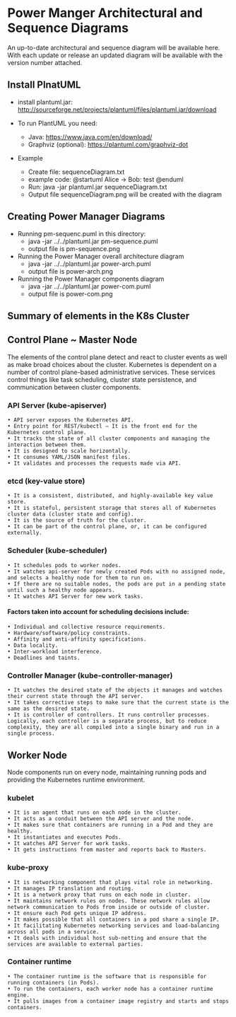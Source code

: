 # Power Manger Architectural and Sequence Diagrams 
An up-to-date architectural and sequence diagram will be available here.  
With each update or release an updated diagram will be available with the version number attached.

## Install PlnatUML
- install plantuml.jar: http://sourceforge.net/projects/plantuml/files/plantuml.jar/download
- To run PlantUML you need:
    - Java: https://www.java.com/en/download/
    - Graphviz (optional): https://plantuml.com/graphviz-dot

- Example
    - Create file: sequenceDiagram.txt
    - example code:
        @startuml
        Alice -> Bob: test
        @enduml
    - Run: java -jar plantuml.jar sequenceDiagram.txt
    - Output file sequenceDiagram.png will be created with the diagram

## Creating Power Manager Diagrams
- Running pm-sequenc.puml in this directory:
    - java -jar ../../plantuml.jar pm-sequence.puml
    - output file is pm-sequence.png
- Running the Power Manager overall architecture diagram
    - java -jar ../../plantuml.jar power-arch.puml
    - output file is power-arch.png
- Running the Power Manager components diagram
    - java -jar ../../plantuml.jar power-com.puml
    - output file is power-com.png


## Summary of elements in the K8s Cluster
## Control Plane ~ Master Node
The elements of the control plane detect and react to cluster events as well as make broad choices about the cluster. 
Kubernetes is dependent on a number of control plane-based administrative services. 
These services control things like task scheduling, cluster state persistence, and communication between cluster components.

### API Server (kube-apiserver)
	• API server exposes the Kubernetes API.
	• Entry point for REST/kubectl — It is the front end for the Kubernetes control plane.
	• It tracks the state of all cluster components and managing the interaction between them.
	• It is designed to scale horizontally.
	• It consumes YAML/JSON manifest files.
	• It validates and processes the requests made via API.
### etcd (key-value store)
	• It is a consistent, distributed, and highly-available key value store.
	• It is stateful, persistent storage that stores all of Kubernetes cluster data (cluster state and config).
	• It is the source of truth for the cluster.
	• It can be part of the control plane, or, it can be configured externally.
### Scheduler (kube-scheduler)
	• It schedules pods to worker nodes.
	• It watches api-server for newly created Pods with no assigned node, and selects a healthy node for them to run on.
	• If there are no suitable nodes, the pods are put in a pending state until such a healthy node appears.
	• It watches API Server for new work tasks.
#### Factors taken into account for scheduling decisions include:
	• Individual and collective resource requirements.
	• Hardware/software/policy constraints.
	• Affinity and anti-affinity specifications.
	• Data locality.
	• Inter-workload interference.
	• Deadlines and taints.
### Controller Manager (kube-controller-manager)
	• It watches the desired state of the objects it manages and watches their current state through the API server.
	• It takes corrective steps to make sure that the current state is the same as the desired state.
	• It is controller of controllers. It runs controller processes. Logically, each controller is a separate process, but to reduce complexity, they are all compiled into a single binary and run in a single process.

## Worker Node
Node components run on every node, maintaining running pods and providing the Kubernetes runtime environment.
### kubelet
	• It is an agent that runs on each node in the cluster.
	• It acts as a conduit between the API server and the node.
	• It makes sure that containers are running in a Pod and they are healthy.
	• It instantiates and executes Pods.
	• It watches API Server for work tasks.
	• It gets instructions from master and reports back to Masters.
### kube-proxy
	• It is networking component that plays vital role in networking.
	• It manages IP translation and routing.
	• It is a network proxy that runs on each node in cluster.
	• It maintains network rules on nodes. These network rules allow network communication to Pods from inside or outside of cluster.
	• It ensure each Pod gets unique IP address.
	• It makes possible that all containers in a pod share a single IP.
	• It facilitating Kubernetes networking services and load-balancing across all pods in a service.
	• It deals with individual host sub-netting and ensure that the services are available to external parties.
### Container runtime
	• The container runtime is the software that is responsible for running containers (in Pods).
	• To run the containers, each worker node has a container runtime engine.
	• It pulls images from a container image registry and starts and stops containers.
